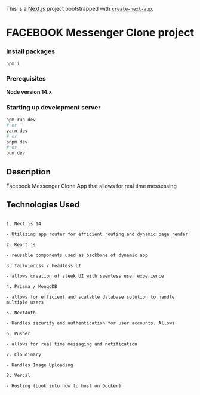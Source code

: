 This is a [Next.js](https://nextjs.org/) project bootstrapped with [`create-next-app`](https://github.com/vercel/next.js/tree/canary/packages/create-next-app).

# FACEBOOK Messenger Clone project

### Install packages

```shell
npm i
```

### Prerequisites

**Node version 14.x**

### Starting up development server

```bash
npm run dev
# or
yarn dev
# or
pnpm dev
# or
bun dev
```

## Description

Facebook Messenger Clone App that allows for real time messessing

## Technologies Used

```

1. Next.js 14

- Utilizing app router for efficient routing and dynamic page render

2. React.js

- reusable components used as backbone of dynamic app

3. Tailwindcss / headless UI

- allows creation of sleek UI with seemless user experience

4. Prisma / MongoDB

- allows for efficient and scalable database solution to handle multiple users

5. NextAuth

- Handles security and authentication for user accounts. Allows

6. Pusher

- allows for real time messaging and notification

7. Cloudinary

- Handles Image Uploading

8. Vercal

- Hosting (Look into how to host on Docker)

```

